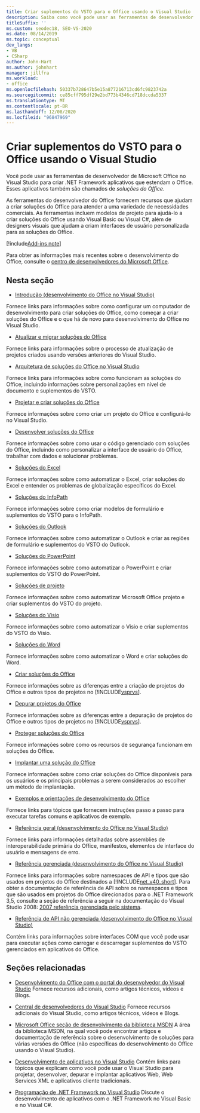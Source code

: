 ```yaml
---
title: Criar suplementos do VSTO para o Office usando o Visual Studio
description: Saiba como você pode usar as ferramentas de desenvolvedor de Microsoft Office no Visual Studio para criar .NET Framework aplicativos que estendam o Office.
titleSuffix: ''
ms.custom: seodec18, SEO-VS-2020
ms.date: 08/14/2019
ms.topic: conceptual
dev_langs:
- VB
- CSharp
author: John-Hart
ms.author: johnhart
manager: jillfra
ms.workload:
- office
ms.openlocfilehash: 50337b728647b5e15a877216713cd6fc9823742a
ms.sourcegitcommit: ce85cff795df29e2bd773b4346cd718dccda5337
ms.translationtype: MT
ms.contentlocale: pt-BR
ms.lasthandoff: 12/08/2020
ms.locfileid: "96847969"
---
```

# <a name="create-vsto-add-ins-for-office-by-using-visual-studio"></a>Criar suplementos do VSTO para o Office usando o Visual Studio
  Você pode usar as ferramentas de desenvolvedor de Microsoft Office no Visual Studio para criar .NET Framework aplicativos que estendam o Office. Esses aplicativos também são chamados de *soluções do Office*.

 As ferramentas do desenvolvedor do Office fornecem recursos que ajudam a criar soluções do Office para atender a uma variedade de necessidades comerciais. As ferramentas incluem modelos de projeto para ajudá-lo a criar soluções do Office usando Visual Basic ou Visual C#, além de designers visuais que ajudam a criam interfaces de usuário personalizada para as soluções do Office.

[!include[Add-ins note](includes/addinsnote.md)]

 Para obter as informações mais recentes sobre o desenvolvimento do Office, consulte o [centro de desenvolvedores do Microsoft Office](https://developer.microsoft.com/office/docs).

## <a name="in-this-section"></a>Nesta seção
- [Introdução &#40;desenvolvimento do Office no Visual Studio&#41;](getting-started-office-development-in-visual-studio.md)

 Fornece links para informações sobre como configurar um computador de desenvolvimento para criar soluções do Office, como começar a criar soluções do Office e o que há de novo para desenvolvimento do Office no Visual Studio.

- [Atualizar e migrar soluções do Office](upgrading-and-migrating-office-solutions.md)

 Fornece links para informações sobre o processo de atualização de projetos criados usando versões anteriores do Visual Studio.

- [Arquitetura de soluções do Office no Visual Studio](architecture-of-office-solutions-in-visual-studio.md)

 Fornece links para informações sobre como funcionam as soluções do Office, incluindo informações sobre personalizações em nível de documento e suplementos do VSTO.

- [Projetar e criar soluções do Office](designing-and-creating-office-solutions.md)

 Fornece informações sobre como criar um projeto do Office e configurá-lo no Visual Studio.

- [Desenvolver soluções do Office](developing-office-solutions.md)

 Fornece informações sobre como usar o código gerenciado com soluções do Office, incluindo como personalizar a interface de usuário do Office, trabalhar com dados e solucionar problemas.

- [Soluções do Excel](excel-solutions.md)

 Fornece informações sobre como automatizar o Excel, criar soluções do Excel e entender os problemas de globalização específicos do Excel.

- [Soluções do InfoPath](infopath-solutions.md)

 Fornece informações sobre como criar modelos de formulário e suplementos do VSTO para o InfoPath.

- [Soluções do Outlook](outlook-solutions.md)

 Fornece informações sobre como automatizar o Outlook e criar as regiões de formulário e suplementos do VSTO do Outlook.

- [Soluções do PowerPoint](powerpoint-solutions.md)

 Fornece informações sobre como automatizar o PowerPoint e criar suplementos do VSTO do PowerPoint.

- [Soluções de projeto](project-solutions.md)

 Fornece informações sobre como automatizar Microsoft Office projeto e criar suplementos do VSTO do projeto.

- [Soluções do Visio](visio-solutions.md)

 Fornece informações sobre como automatizar o Visio e criar suplementos do VSTO do Visio.

- [Soluções do Word](word-solutions.md)

 Fornece informações sobre como automatizar o Word e criar soluções do Word.

- [Criar soluções do Office](building-office-solutions.md)

 Fornece informações sobre as diferenças entre a criação de projetos do Office e outros tipos de projetos no [!INCLUDE[vsprvs](../sharepoint/includes/vsprvs-md.md)].

- [Depurar projetos do Office](debugging-office-projects.md)

 Fornece informações sobre as diferenças entre a depuração de projetos do Office e outros tipos de projetos no [!INCLUDE[vsprvs](../sharepoint/includes/vsprvs-md.md)].

- [Proteger soluções do Office](securing-office-solutions.md)

 Fornece informações sobre como os recursos de segurança funcionam em soluções do Office.

- [Implantar uma solução do Office](deploying-an-office-solution.md)

 Fornece informações sobre como criar soluções do Office disponíveis para os usuários e os principais problemas a serem considerados ao escolher um método de implantação.

- [Exemplos e orientações de desenvolvimento do Office](office-development-samples-and-walkthroughs.md)

 Fornece links para tópicos que fornecem instruções passo a passo para executar tarefas comuns e aplicativos de exemplo.

- [Referência geral &#40;desenvolvimento do Office no Visual Studio&#41;](general-reference-office-development-in-visual-studio.md)

 Fornece links para informações detalhadas sobre assemblies de interoperabilidade primária do Office, manifestos, elementos de interface do usuário e mensagens de erro.

- [Referência gerenciada &#40;desenvolvimento do Office no Visual Studio&#41;](managed-reference-office-development-in-visual-studio.md)

 Fornece links para informações sobre namespaces de API e tipos que são usados em projetos do Office destinados a [!INCLUDE[net_v40_short](../sharepoint/includes/net-v40-short-md.md)]. Para obter a documentação de referência de API sobre os namespaces e tipos que são usados em projetos do Office direcionados para o .NET Framework 3,5, consulte a seção de referência a seguir na documentação do Visual Studio 2008: [2007 referência gerenciada pelo sistema](managed-reference-office-development-in-visual-studio.md).

- [Referência de API não gerenciada &#40;desenvolvimento do Office no Visual Studio&#41;](unmanaged-api-reference-office-development-in-visual-studio.md)

 Contém links para informações sobre interfaces COM que você pode usar para executar ações como carregar e descarregar suplementos do VSTO gerenciados em aplicativos do Office.

## <a name="related-sections"></a>Seções relacionadas
- [Desenvolvimento do Office com o portal do desenvolvedor do Visual Studio](https://developer.microsoft.com/office/docs) Fornece recursos adicionais, como artigos técnicos, vídeos e Blogs.

- [Central de desenvolvedores do Visual Studio](https://visualstudio.microsoft.com/) Fornece recursos adicionais do Visual Studio, como artigos técnicos, vídeos e Blogs.

- [Microsoft Office seção de desenvolvimento da biblioteca MSDN](/previous-versions/office/office-12/bb726434(v=office.12)) A área da biblioteca MSDN, na qual você pode encontrar artigos e documentação de referência sobre o desenvolvimento de soluções para várias versões do Office (não específicas do desenvolvimento do Office usando o Visual Studio).

- [Desenvolvimento de aplicativos no Visual Studio](/previous-versions/h8w79z10(v=vs.140)) Contém links para tópicos que explicam como você pode usar o Visual Studio para projetar, desenvolver, depurar e implantar aplicativos Web, Web Services XML e aplicativos cliente tradicionais.

- [Programação de .NET Framework no Visual Studio](/previous-versions/visualstudio/visual-studio-2010/k1s94fta(v=vs.100)) Discute o desenvolvimento de aplicativos com o .NET Framework no Visual Basic e no Visual C#.